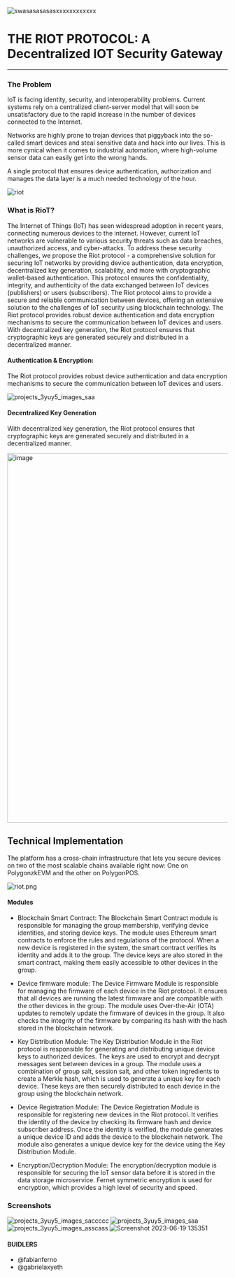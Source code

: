 
![swasasasasasxxxxxxxxxxxx](https://github.com/fabianferno/fil-riot-protocol/assets/79229998/d5e3ddd6-df38-43ed-911a-866b00a63709)

# THE RIOT PROTOCOL: A Decentralized IOT Security Gateway
----

### The Problem
IoT is facing identity, security, and interoperability problems. Current systems rely on a centralized client-server model that will soon be unsatisfactory due to the rapid increase in the number of devices connected to the Internet. 

Networks are highly prone to trojan devices that piggyback into the so-called smart devices and steal sensitive data and hack into our lives. This is more cynical when it comes to industrial automation, where high-volume sensor data can easily get into the wrong hands. 

A single protocol that ensures device authentication, authorization and manages the data layer is a much needed technology of the hour.

![riot](https://github.com/fabianferno/fil-riot-protocol/assets/57835412/49c1529e-1cee-4c56-945e-2a5a8555b9ff)


### What is RioT?

The Internet of Things (IoT) has seen widespread adoption in recent years, connecting numerous devices to the internet. However, current IoT networks are vulnerable to various security threats such as data breaches, unauthorized access, and cyber-attacks. To address these security challenges, we propose the Riot protocol - a comprehensive solution for securing IoT networks by providing device authentication, data encryption, decentralized key generation, scalability, and more with cryptographic wallet-based authentication. This protocol ensures the confidentiality, integrity, and authenticity of the data exchanged between IoT devices (publishers) or users (subscribers). The Riot protocol aims to provide a secure and reliable communication between devices, offering an extensive solution to the challenges of IoT security using blockchain technology.
The Riot protocol provides robust device authentication and data encryption mechanisms to secure the communication between IoT devices and users.
With decentralized key generation, the Riot protocol ensures that cryptographic keys are generated securely and distributed in a decentralized manner.

#### Authentication & Encryption:
The Riot protocol provides robust device authentication and data encryption mechanisms to secure the communication between IoT devices and users.

![projects_3yuy5_images_saa](https://github.com/fabianferno/fil-riot-protocol/assets/79229998/eb04cffb-b113-4184-ae8a-8ac66a9ab2fd)

#### Decentralized Key Generation
With decentralized key generation, the Riot protocol ensures that cryptographic keys are generated securely and distributed in a decentralized manner.

<img width="846" alt="image" src="https://github.com/fabianferno/the-riot-protocol/assets/57835412/8cfaab71-e557-40e4-ba90-ee998e2c4ea8">


## Technical Implementation
The platform has a cross-chain infrastructure that lets you secure devices on two of the most scalable chains available right now: One on PolygonzkEVM and the other on PolygonPOS.

![riot.png](https://cdn.dorahacks.io/static/files/18882dd509e340dc09710b24a4e9b6be.png)

#### Modules

- Blockchain Smart Contract:
    The Blockchain Smart Contract module is responsible for managing the group membership, verifying device identities, and storing device keys. The module uses Ethereum smart contracts to enforce the rules and regulations of the protocol. When a new device is registered in the system, the smart contract verifies its identity and adds it to the group. The device keys are also stored in the smart contract, making them easily accessible to other devices in the group. 

- Device firmware module:
    The Device Firmware Module is responsible for managing the firmware of each device in the Riot protocol. It ensures that all devices are running the latest firmware and are compatible with the other devices in the group. The module uses Over-the-Air (OTA) updates to remotely update the firmware of devices in the group. It also checks the integrity of the firmware by comparing its hash with the hash stored in the blockchain network.

- Key Distribution Module:
    The Key Distribution Module in the Riot protocol is responsible for generating and distributing unique device keys to authorized devices. The keys are used to encrypt and decrypt messages sent between devices in a group. The module uses a combination of group salt, session salt, and other token ingredients to create a Merkle hash, which is used to generate a unique key for each device. These keys are then securely distributed to each device in the group using the blockchain network.

- Device Registration Module:
    The Device Registration Module is responsible for registering new devices in the Riot protocol. It verifies the identity of the device by checking its firmware hash and device subscriber address. Once the identity is verified, the module generates a unique device ID and adds the device to the blockchain network. The module also generates a unique device key for the device using the Key Distribution Module.

- Encryption/Decryption Module:
    The encryption/decryption module is responsible for securing the IoT sensor data before it is stored in the data storage microservice. Fernet symmetric encryption is used for encryption, which provides a high level of security and speed.

### Screenshots

![projects_3yuy5_images_saccccc](https://github.com/fabianferno/fil-riot-protocol/assets/79229998/ec1cbc0c-4faa-4d44-b991-8b9b107957da)
![projects_3yuy5_images_saa](https://github.com/fabianferno/fil-riot-protocol/assets/79229998/ccf48d7d-2ac0-4912-ad26-96360c5250e9)
![projects_3yuy5_images_asscass](https://github.com/fabianferno/fil-riot-protocol/assets/79229998/67b70007-6e46-4fda-b714-529c8b38a5db)
![Screenshot 2023-06-19 135351](https://github.com/fabianferno/fil-riot-protocol/assets/79229998/6d502f38-6db0-4120-8916-e23d859ff352)


#### BUIDLERS
- @fabianferno
- @gabrielaxyeth
